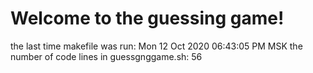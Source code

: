 # Welcome to the guessing game!
the last time makefile was run: Mon 12 Oct 2020 06:43:05 PM MSK
the number of code lines in guessgnggame.sh: 56
